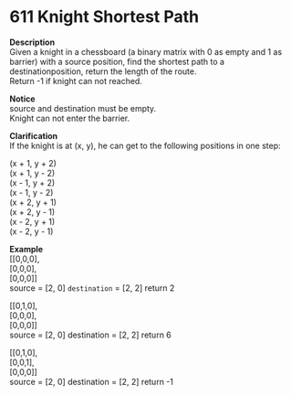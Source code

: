 # 611 Knight Shortest Path

**Description**  
Given a knight in a chessboard \(a binary matrix with 0 as empty and 1 as barrier\) with a source position, find the shortest path to a destinationposition, return the length of the route.  
Return -1 if knight can not reached.  
  
**Notice**  
source and destination must be empty.  
Knight can not enter the barrier.  
  
  
**Clarification**  
If the knight is at \(x, y\), he can get to the following positions in one step:  
  
\(x + 1, y + 2\)  
\(x + 1, y - 2\)  
\(x - 1, y + 2\)  
\(x - 1, y - 2\)  
\(x + 2, y + 1\)  
\(x + 2, y - 1\)  
\(x - 2, y + 1\)  
\(x - 2, y - 1\)  
  
  
**Example**  
\[\[0,0,0\],  
 \[0,0,0\],  
 \[0,0,0\]\]  
source = \[2, 0\] `destination` = \[2, 2\] return 2  
  
\[\[0,1,0\],  
 \[0,0,0\],  
 \[0,0,0\]\]  
source = \[2, 0\] destination = \[2, 2\] return 6  
  
\[\[0,1,0\],  
 \[0,0,1\],  
 \[0,0,0\]\]  
source = \[2, 0\] destination = \[2, 2\] return -1  




